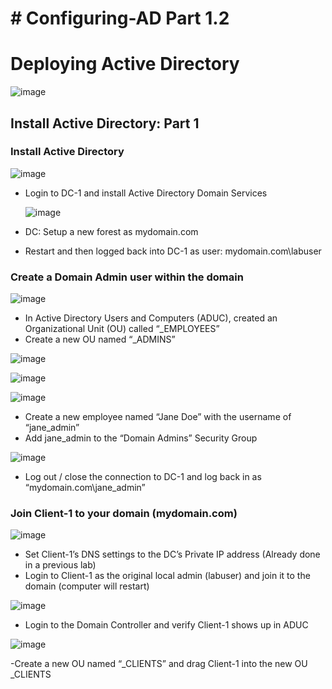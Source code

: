 # # Configuring-AD Part 1.2

<h1>Deploying Active Directory</h1>

![image](https://github.com/user-attachments/assets/3b32e7e9-8b18-4233-8a94-dde8afc44543)

<h2>Install Active Directory: Part 1</h2>
<h3>Install Active Directory</h3>

![image](https://github.com/user-attachments/assets/c987f1a4-c0ac-4d9c-a97a-6964b23f4ebe)

- Login to DC-1 and install Active Directory Domain Services

  ![image](https://github.com/user-attachments/assets/4e5930ba-2d69-481e-8db0-7ff88effc5e7)

- DC: Setup a new forest as mydomain.com
- Restart and then logged back into DC-1 as user: mydomain.com\labuser

<h3>Create a Domain Admin user within the domain</h3>

![image](https://github.com/user-attachments/assets/32fdf946-f960-4f19-967d-15b2e2f62cbe)

- In Active Directory Users and Computers (ADUC), created an Organizational Unit (OU) called “_EMPLOYEES”
- Create a new OU named “_ADMINS”

![image](https://github.com/user-attachments/assets/0d8d5d9b-8332-4dbf-9d70-7058d59f604b)

![image](https://github.com/user-attachments/assets/34eb37ac-e137-41fa-8339-eb7a1ecda7b2)

![image](https://github.com/user-attachments/assets/5fa93f88-ab98-4723-8526-9fd680b6e605)

- Create a new employee named “Jane Doe” with the username of “jane_admin”
- Add jane_admin to the “Domain Admins” Security Group

![image](https://github.com/user-attachments/assets/c4240619-3917-4344-a0eb-e7476716b95f)

  - Log out / close the connection to DC-1 and log back in as “mydomain.com\jane_admin”


<h3>Join Client-1 to your domain (mydomain.com)</h3>

![image](https://github.com/user-attachments/assets/42e75c6f-fe42-44d2-8cca-bf50e85330e4)


- Set Client-1’s DNS settings to the DC’s Private IP address (Already done in a previous lab)
- Login to Client-1 as the original local admin (labuser) and join it to the domain (computer will restart)

![image](https://github.com/user-attachments/assets/940fb5c0-0a76-42e4-b29c-dfc9252a25f4)

- Login to the Domain Controller and verify Client-1 shows up in ADUC

![image](https://github.com/user-attachments/assets/51db90ba-c92c-4552-a32c-b6614b9c3e70)

-Create a new OU named “_CLIENTS” and drag Client-1 into the new OU _CLIENTS





